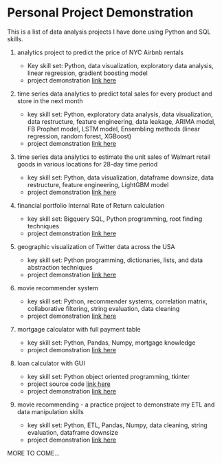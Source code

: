 # Personal Project Demonstration
This is a list of data analysis projects I have done using Python and SQL skills. 

1. analytics project to predict the price of NYC Airbnb rentals
    * Key skill set: Python, data visualization, exploratory data analysis, linear regression, gradient boosting model
    * project demonstration [link here](https://github.com/shuliuliu/projectdemonstration/blob/master/1_NYC%20Airbnb%20Data%20Visualization%20and%20Analysis.ipynb)

2. time series data analytics to predict total sales for every product and store in the next month
    * key skill set: Python, exploratory data analysis, data visualization, data restructure, feature engineering, data leakage, ARIMA model, FB Prophet model, LSTM model, Ensembling methods (linear regression, random forest, XGBoost)
    * project demonstration [link here](https://github.com/shuliuliu/projectdemonstration/blob/master/2_Time%20Series%20-%20Predict%20Future%20Sales_.ipynb)
    
3. time series data analytics to estimate the unit sales of Walmart retail goods in various locations for 28-day time period   
    * key skill set: Python, data visualization, dataframe downsize, data restructure, feature engineering, LightGBM model
    * project demonstration [link here](https://github.com/shuliuliu/projectdemonstration/blob/master/3_Time%20Series%20-%20Forecast%20Walmart%20Sales.ipynb)

4. financial portfolio Internal Rate of Return calculation
    * key skill set: Bigquery SQL, Python programming, root finding techniques
    * project demonstration [link here](https://github.com/shuliuliu/projectdemonstration/blob/master/4_portfolio_IRR_calculation.py)
    
5. geographic visualization of Twitter data across the USA    
    * key skill set: Python programming, dictionaries, lists, and data abstraction techniques
    * project demonstration [link here](https://github.com/shuliuliu/projectdemonstration/blob/master/5_Twitter_Trends.py)

6. movie recommender system
   * key skill set: Python, recommender systems, correlation matrix, collaborative filtering, string evaluation, data cleaning
   * project demonstration [link here](https://github.com/shuliuliu/projectdemonstration/blob/master/6_Recommender_System_Practice%20-%20Recommending_Movies.ipynb)

7. mortgage calculator with full payment table
   * key skill set: Python, Pandas, Numpy, mortgage knowledge
   * project demonstration [link here](https://github.com/shuliuliu/projectdemonstration/blob/master/7_Mortgage_Calculator_Python_Code.ipynb)

8. loan calculator with GUI
   * key skill set: Python object oriented programming, tkinter
   * project source code [link here](https://github.com/shuliuliu/projectdemonstration/blob/master/8_Loan_Calculator_with_GUI.py)
   * project demonstration [link here](https://github.com/shuliuliu/projectdemonstration/blob/master/8_Loan_Calculator_with_GUI.pdf)
   
9. movie recommending - a practice project to demonstrate my ETL and data manipulation skills
   * key skill set: Python, ETL, Pandas, Numpy, data cleaning, string evaluation, dataframe downsize
   * project demonstration [link here](https://github.com/shuliuliu/projectdemonstration/blob/master/9_ETL%20Practice-Movies%20Recommending.ipynb)

MORE TO COME...
